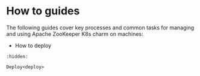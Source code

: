 # How to guides

The following guides cover key processes and common tasks for managing and using Apache ZooKeeper K8s charm on machines:

* How to deploy

```{toctree}
:hidden:

Deploy<deploy>
```
